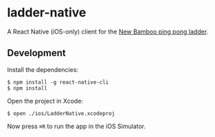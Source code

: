 # ladder-native

A React Native (iOS-only) client for the [New Bamboo ping pong ladder](http://ladder.new-bamboo.co.uk/).

## Development

Install the dependencies:

```
$ npm install -g react-native-cli
$ npm install
```

Open the project in Xcode:

```
$ open ./ios/LadderNative.xcodeproj
```

Now press `⌘R` to run the app in the iOS Simulator.
